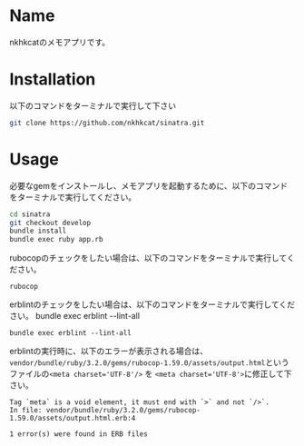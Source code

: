 # Name
nkhkcatのメモアプリです。

# Installation
以下のコマンドをターミナルで実行して下さい
```bash
git clone https://github.com/nkhkcat/sinatra.git
```

# Usage
必要なgemをインストールし、メモアプリを起動するために、以下のコマンドをターミナルで実行してください。
```bash
cd sinatra
git checkout develop
bundle install
bundle exec ruby app.rb 
```

rubocopのチェックをしたい場合は、以下のコマンドをターミナルで実行してください。
```
rubocop
```

erblintのチェックをしたい場合は、以下のコマンドをターミナルで実行してください。
bundle exec erblint --lint-all
```
bundle exec erblint --lint-all
```
erblintの実行時に、以下のエラーが表示される場合は、`vendor/bundle/ruby/3.2.0/gems/rubocop-1.59.0/assets/output.html`というファイルの`<meta charset='UTF-8'/>` を `<meta charset='UTF-8'>`に修正して下さい。

```
Tag `meta` is a void element, it must end with `>` and not `/>`.
In file: vendor/bundle/ruby/3.2.0/gems/rubocop-1.59.0/assets/output.html.erb:4

1 error(s) were found in ERB files
```
